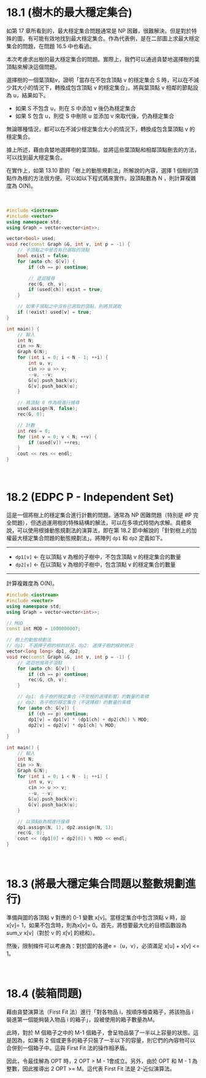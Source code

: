 # 18.1 (樹木的最大穩定集合)

如第 17 章所看到的，最大穩定集合問題通常是 NP 困難，很難解決。但是對於特殊的圖，有可能有效地找到最大穩定集合。作為代表例，是在二部圖上求最大穩定集合的問題，在問題 16.5 中也看過。

本次考慮求出樹的最大穩定集合的問題。實際上，我們可以通過貪婪地選擇樹的葉頂點來解決這個問題。

選擇樹的一個葉頂點v，證明「當存在不包含頂點 v 的穩定集合  S 時，可以在不減少其大小的情況下，轉換成包含頂點 v 的穩定集合」。將與葉頂點 v 相鄰的節點設為 u，結果如下。

- 如果 S 不包含 u，則在 S 中添加 v 後仍為穩定集合
- 如果 S 包含 u，則從 S 中刪除 u 並添加 v 來取代後，仍為穩定集合

無論哪種情況，都可以在不減少穩定集合大小的情況下，轉換成包含葉頂點 v 的穩定集合。

據上所述，藉由貪婪地選擇樹的葉頂點，並將這些葉頂點和相鄰頂點刪去的方法，可以找到最大穩定集合。

在實作上，如第 13.10 節的「樹上的動態規劃法」所解說的內容，選擇 1 個樹的頂點作為根的方法很方便。可以如以下程式碼來實作。設頂點數為 N ，則計算複雜度為 O(N)。

　

```cpp
#include <iostream>
#include <vector>
using namespace std;
using Graph = vector<vector<int>>;

vector<bool> used;
void rec(const Graph &G, int v, int p = -1) {
    // 子頂點之中是否有已選取的頂點
    bool exist = false;
    for (auto ch: G[v]) {
        if (ch == p) continue;

        // 遞迴搜尋
        rec(G, ch, v);
        if (used[ch]) exist = true;
    }

    // 如果子頂點之中沒有已選取的頂點，則將其選取
    if (!exist) used[v] = true;
}

int main() {
    // 輸入
    int N;
    cin >> N;
    Graph G(N);
    for (int i = 0; i < N - 1; ++i) {
        int u, v;
        cin >> u >> v;
        --u, --v;
        G[u].push_back(v);
        G[v].push_back(u);
    }

    // 將頂點 0 作為根進行搜尋
    used.assign(N, false);
    rec(G, 0);

    // 計數
    int res = 0;
    for (int v = 0; v < N; ++v) {
        if (used[v]) ++res;
    }
    cout << res << endl;
}
```

　

# 18.2 (EDPC P - Independent Set)

這是一個將樹上的穩定集合進行計數的問題。通常為 NP 困難問題（特別是 #P 完全問題），但透過運用樹的特殊結構的解法，可以在多項式時間內求解。具體來說，可以使用根據動態規劃法的演算法，即在第 18.2 節中解說的「針對樹上的加權最大穩定集合問題的動態規劃法」。將陣列 `dp1` 和 `dp2` 定義如下。

-----

- `dp1[v]` ← 在以頂點 v 為根的子樹中，不包含頂點 v 的穩定集合的數量
- `dp2[v]` ← 在以頂點 v 為根的子樹中，包含頂點 v 的穩定集合的數量

-----

計算複雜度為 O(N)。



```cpp
#include <iostream>
#include <vector>
using namespace std;
using Graph = vector<vector<int>>;

// MOD
const int MOD = 1000000007;

// 樹上的動態規劃法
// dp1: 不選擇子樹的根的狀況，dp2: 選擇子樹的根的狀況
vector<long long> dp1, dp2;
void rec(const Graph &G, int v, int p = -1) {
    // 遞迴地搜尋子頂點
    for (auto ch: G[v]) {
        if (ch == p) continue;
        rec(G, ch, v);
    }

    // dp1: 各子樹的穩定集合（不受根的選擇影響）的數量的乘積
    // dp2: 各子樹的穩定集合（不選擇根）的數量的乘積
    for (auto ch: G[v]) {
        if (ch == p) continue;
        dp1[v] = dp1[v] * (dp1[ch] + dp2[ch]) % MOD;
        dp2[v] = dp2[v] * dp1[ch] % MOD;
    }
}

int main() {
    // 輸入
    int N;
    cin >> N;
    Graph G(N);
    for (int i = 0; i < N - 1; ++i) {
        int u, v;
        cin >> u >> v;
        --u, --v;
        G[u].push_back(v);
        G[v].push_back(u);
    }

    // 以頂點0為根進行搜尋
    dp1.assign(N, 1), dp2.assign(N, 1);
    rec(G, 0);
    cout << (dp1[0] + dp2[0]) % MOD << endl;
}
```

　

# 18.3 (將最大穩定集合問題以整數規劃進行)

準備與圖的各頂點 v 對應的 0-1 變數 x[v]。當穩定集合中包含頂點 v 時，設 x[v]= 1，如果不包含時，則為x[v]= 0。首先，將想要最大化的目標函數設為 sum_v x[v]（對於 v 的 x[v] 的總和）。

然後，限制條件可以考慮為：對於圖的各邊e =（u，v），必須滿足 x[u] + x[v] <= 1。

　

# 18.4 (裝箱問題)

藉由貪婪演算法（First Fit 法）進行「對各物品 i，按順序檢查箱子，將該物品 i 裝進第一個能夠裝入物品 i 的箱子」，設被使用的箱子數量為M。

此時，對於 M 個箱子之中的 M-1 個箱子，會呈物品裝了一半以上容量的狀態。這是因為，如果有 2 個或更多的箱子只裝了一半以下的容量，則它們的內容物可以合併到一個箱子中。這與 First Fit 法的操作相矛盾。

因此，令最佳解為 OPT 時，2 OPT > M - 1會成立。另外，由於 OPT 和 M - 1 為整數，因此推導出 2 OPT >= M。這代表 First Fit 法是 2-近似演算法。

